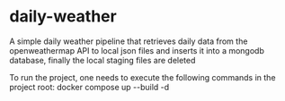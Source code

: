 # daily-weather
A simple daily weather pipeline that retrieves daily data from the openweathermap API to local json files and inserts it into a mongodb database, finally the local staging files are deleted 

To run the project, one needs to execute the following commands in the project root:
docker compose up --build -d

